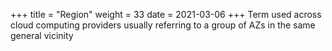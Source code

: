 +++
title = "Region"
weight = 33
date = 2021-03-06
+++
Term used across cloud computing providers usually referring to a group of AZs in the same general vicinity

